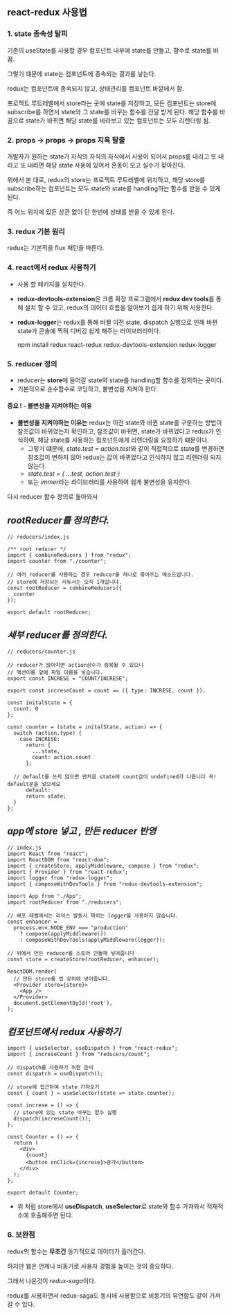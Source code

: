 
## react-redux 사용법



### 1. state 종속성 탈피

기존의 useState를 사용할 경우 컴포넌트 내부에 state를 만들고, 함수로 state를 바꿈.

그렇기 떄문에 state는 컴포넌트에 종속되는 결과를 낳는다.

redux는 컴포넌트에 종속되지 않고, 상태관리를 컴포넌트 바깥에서 함.

프로젝트 루트레벨에서 store라는 곳에 state를 저장하고, 모든 컴포넌트는 store에 subscribe를 하면서 state와 그 state를 바꾸는 함수를 전달 받게 된다. 해당 함수를 바꿈으로 state가 바뀌면 해당 state를 바라보고 있는 컴포넌트는 모두 리렌더링 됨.

### 2. props -> props -> props 지옥 탈출

개발자가 원하는 state가 자식의 자식의 자식에서 사용이 되어서 props를 내리고 또 내리고 또 내리면 해당 state 사용에 있어서 혼동이 오고 실수가 잦아진다.

위에서 본 대로, redux의 store는 프로젝트 루트레벨에 위치하고, 해당 store를 subscribe하는 컴포넌트는 모두 state와 state를 handling하는 함수를 받을 수 있게 된다.

즉 어느 위치에 있든 상관 없이 단 한번에 상태를 받을 수 있게 된다.

### 3. redux 기본 원리

redux는 기본적을 flux 패턴을 따른다.

### 4. react에서 redux 사용하기

- 사용 할 패키지를 설치한다.
- **redux-devtools-extension**은 크롬 확장 프로그램에서 **redux dev tools**를 통해 설치 할 수 있고, redux의 데이터 흐름을 알아보기 쉽게 하기 위해 사용한다.
- **redux-logger**는 redux를 통해 바뀔 이전 state, dispatch 실행으로 인해 바뀐 state가 콘솔에 찍혀 디버깅 쉽게 해주는 러이브러리이다.

    npm install redux react-redux redux-devtools-extension redux-logger

### 5. reducer 정의

- reducer는 **store**에 들어갈 state와 state를 handling할 함수를 정의하는 곳이다.
- 기본적으로 순수함수로 코딩하고, 불변성을 지켜야 한다.

#### 중요 ! - 불변성을 지켜야하는 이유

- **불변성을 지켜야하는 이유는** redux는 이전 state와 바뀐 state를 구분하는 방법이 참조값이 바뀌었는지 확인하고, 참조값이 바뀌면, state가 바뀌었다고 redux가 인식하여, 해당 state를 사용하는 컴포넌트에게 리렌더링을 요청하기 떄문이다.
    - 그렇기 떄문에, *state.test = action.test*와 같이 직접적으로 state를 변경하면 참조값이 변하지 않아 redux는 값이 바뀌었다고 인식하지 않고 리렌더링 되지 않는다.
    - *state.test = { …test, action.test }*
    - 또는 *immer*라는 라이브러리를 사용하여 쉽게 불변성을 유지한다.

다시 reducer 함수 정의로 돌아와서 

##  *rootReducer를 정의한다.*

    // reducers/index.js

    /** root reducer */
    import { combineReducers } from "redux";
    import counter from "./counter";

    // 여러 reducer를 사용하는 경우 reducer를 하나로 묶어주는 메소드입니다.
    // store에 저장되는 리듀서는 오직 1개입니다.
    const rootReducer = combineReducers({
      counter
    });

    export default rootReducer;

## *세부 reducer를 정의한다.*

    // reducers/counter.js

    // reducer가 많아지면 action상수가 중복될 수 있으니
    // 액션이름 앞에 파일 이름을 넣습니다.
    export const INCRESE = "COUNT/INCRESE";

    export const increseCount = count => ({ type: INCRESE, count });

    const initalState = {
      count: 0
    };

    const counter = (state = initalState, action) => {
      switch (action.type) {
        case INCRESE:
          return {
            ...state,
            count: action.count
          };

      // default를 쓰지 않으면 맨처음 state에 count값이 undefined가 나옵니다 꼭! default문을 넣으세요
          default:
          return state;
      }
    };
 
## *app에 store 넣고 , 만든 reducer 반영*

    // index.js
    import React from "react";
    import ReactDOM from "react-dom";
    import { createStore, applyMiddleware, compose } from "redux";
    import { Provider } from "react-redux";
    import logger from "redux-logger";
    import { composeWithDevTools } from "redux-devtools-extension";

    import App from "./App";
    import rootReducer from "./reducers";

    // 배포 레벨에서는 리덕스 발동시 찍히는 logger를 사용하지 않습니다.
    const enhancer =
      process.env.NODE_ENV === "production"
        ? compose(applyMiddleware())
        : composeWithDevTools(applyMiddleware(logger));

    // 위에서 만든 reducer를 스토어 만들때 넣어줍니다
    const store = createStore(rootReducer, enhancer);

    ReactDOM.render(
      // 만든 store를 앱 상위에 넣어줍니다.
      <Provider store={store}>
        <App />
      </Provider>
      document.getElementById('root'),
    );

## *컴포넌트에서 redux 사용하기*

    import { useSelector, useDispatch } from "react-redux";
    import { increseCount } from "reducers/count";

    // dispatch를 사용하기 위한 준비
    const dispatch = useDispatch();

    // store에 접근하여 state 가져오기
    const { count } = useSelector(state => state.counter);

    const increse = () => {
      // store에 있는 state 바꾸는 함수 실행
      dispatch(increseCount());
    };

    const Counter = () => {
      return (
        <div>
          {count}
          <button onClick={increse}>증가</button>
        </div>
      );
    };

    export default Counter;

- 위 처럼 store에서 **useDispatch**, **useSelector**로 state와 함수 가져와서 적재적소에 호출해주면 된다.


### 6. 보완점

redux의 함수는 **무조건** 동기적으로 데이터가 흘러간다. 

하지만 웹은 언제나 비동기로 사용자 경험을 높이는 것이 중요하다.

그래서 나온것이 *redux-saga*이다.

redux를 사용하면서 redux-saga도 동시에 사용함으로 비동기의 유연함도 같이 가져갈 수 있다.
